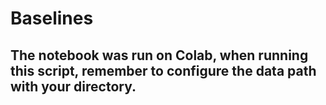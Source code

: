 # Baselines
## The notebook was run on Colab, when running this script, remember to configure the data path with your directory.
